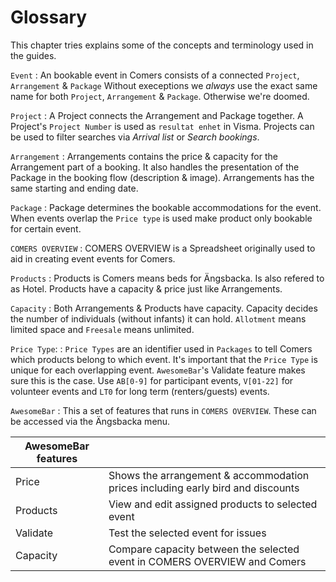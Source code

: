 # Glossary

This chapter tries explains some of the concepts and terminology used in the guides.

`Event`
: An bookable event in Comers consists of a connected `Project`, `Arrangement` & `Package`
Without execeptions we *always* use the exact same name for both `Project`, `Arrangement` & `Package`. Otherwise we're doomed.

`Project`
: A Project connects the Arrangement and Package together. A Project's `Project Number` is used as `resultat enhet` in Visma.
Projects can be used to filter searches via _Arrival list_ or _Search bookings_.

`Arrangement`
: Arrangements contains the price & capacity for the Arrangement part of a booking.
It also handles the presentation of the Package in the booking flow (description & image).
Arrangements has the same starting and ending date.

`Package`
: Package determines the bookable accommodations for the event. When events overlap the `Price type` is used make product only bookable for certain event.

`COMERS OVERVIEW`
: COMERS OVERVIEW is a Spreadsheet originally used to aid in creating event events for Comers. 

`Products`
: Products is Comers means beds for Ängsbacka. Is also refered to as Hotel. Products have a capacity & price just like Arrangements.

`Capacity`
: Both Arrangements & Products have capacity. Capacity decides the number of individuals (without infants) it can hold. `Allotment` means limited space and `Freesale` means unlimited.

`Price Type`:
: `Price Types` are an identifier used in `Packages` to tell Comers which products belong to which event. It's important that the `Price Type` is unique for each overlapping event. `AwesomeBar`'s Validate feature makes sure this is the case. Use `AB[0-9]` for participant events, `V[01-22]` for volunteer events and `LT0` for long term (renters/guests) events.

`AwesomeBar`
: This a set of features that runs in `COMERS OVERVIEW`. These can be accessed via the Ängsbacka menu. 

| AwesomeBar features | |
| -----------         | ------------------------------------                                            |
| Price               | Shows the arrangement & accommodation prices including early bird and discounts |
| Products            | View and edit assigned products to selected event                               |
| Validate            | Test the selected event for issues                                              |
| Capacity            | Compare capacity between the selected event in COMERS OVERVIEW and Comers       |



